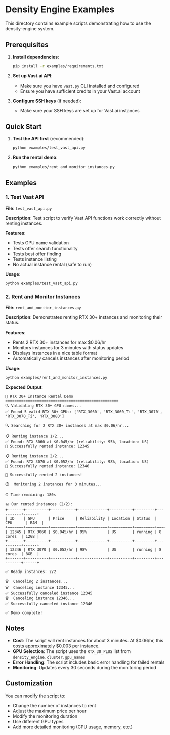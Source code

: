# Density Engine Examples

This directory contains example scripts demonstrating how to use the density-engine system.

## Prerequisites

1. **Install dependencies**:
   ```bash
   pip install -r examples/requirements.txt
   ```

2. **Set up Vast.ai API**:
   - Make sure you have `vast.py` CLI installed and configured
   - Ensure you have sufficient credits in your Vast.ai account

3. **Configure SSH keys** (if needed):
   - Make sure your SSH keys are set up for Vast.ai instances

## Quick Start

1. **Test the API first** (recommended):
   ```bash
   python examples/test_vast_api.py
   ```

2. **Run the rental demo**:
   ```bash
   python examples/rent_and_monitor_instances.py
   ```

## Examples

### 1. Test Vast API

**File**: `test_vast_api.py`

**Description**: Test script to verify Vast API functions work correctly without renting instances.

**Features**:
- Tests GPU name validation
- Tests offer search functionality
- Tests best offer finding
- Tests instance listing
- No actual instance rental (safe to run)

**Usage**:
```bash
python examples/test_vast_api.py
```

### 2. Rent and Monitor Instances

**File**: `rent_and_monitor_instances.py`

**Description**: Demonstrates renting RTX 30+ instances and monitoring their status.

**Features**:
- Rents 2 RTX 30+ instances for max $0.06/hr
- Monitors instances for 3 minutes with status updates
- Displays instances in a nice table format
- Automatically cancels instances after monitoring period

**Usage**:
```bash
python examples/rent_and_monitor_instances.py
```

**Expected Output**:
```
🚀 RTX 30+ Instance Rental Demo
==================================================
🔍 Validating RTX 30+ GPU names...
✅ Found 5 valid RTX 30+ GPUs: ['RTX_3060', 'RTX_3060_Ti', 'RTX_3070', 'RTX_3070_Ti', 'RTX_3080']

🔍 Searching for 2 RTX 30+ instances at max $0.06/hr...

📋 Renting instance 1/2...
✅ Found: RTX 3060 at $0.045/hr (reliability: 95%, location: US)
🚀 Successfully rented instance: 12345

📋 Renting instance 2/2...
✅ Found: RTX 3070 at $0.052/hr (reliability: 98%, location: US)
🚀 Successfully rented instance: 12346

🎉 Successfully rented 2 instances!

⏱️  Monitoring 2 instances for 3 minutes...

⏰ Time remaining: 180s

📊 Our rented instances (2/2):
+-------+----------+-----------+-------------+----------+---------+----------+------+
| ID    | GPU      | Price     | Reliability | Location | Status  | CPU      | RAM  |
+=======+==========+===========+=============+==========+=========+==========+======+
| 12345 | RTX 3060 | $0.045/hr | 95%         | US       | running | 8 cores  | 12GB |
+-------+----------+-----------+-------------+----------+---------+----------+------+
| 12346 | RTX 3070 | $0.052/hr | 98%         | US       | running | 8 cores  | 8GB  |
+-------+----------+-----------+-------------+----------+---------+----------+------+

✅ Ready instances: 2/2

🗑️  Canceling 2 instances...
🗑️  Canceling instance 12345...
✅ Successfully canceled instance 12345
🗑️  Canceling instance 12346...
✅ Successfully canceled instance 12346

✅ Demo complete!
```

## Notes

- **Cost**: The script will rent instances for about 3 minutes. At $0.06/hr, this costs approximately $0.003 per instance.
- **GPU Selection**: The script uses the `RTX_30_PLUS` list from `density_engine.cluster.gpu_names`
- **Error Handling**: The script includes basic error handling for failed rentals
- **Monitoring**: Updates every 30 seconds during the monitoring period

## Customization

You can modify the script to:
- Change the number of instances to rent
- Adjust the maximum price per hour
- Modify the monitoring duration
- Use different GPU types
- Add more detailed monitoring (CPU usage, memory, etc.)
